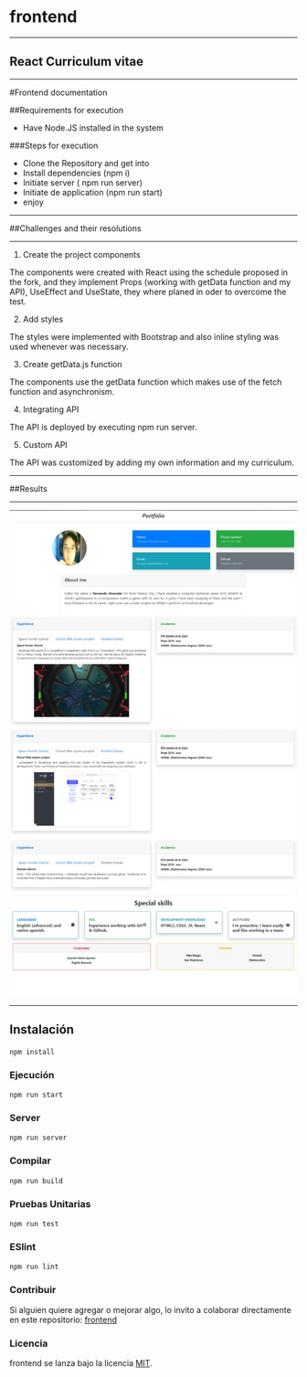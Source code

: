 # frontend

***
## React Curriculum vitae
***

#Frontend documentation


##Requirements for execution

- Have Node.JS installed in the system 

 ###Steps for execution
 
- Clone the Repository and get into
- Install dependencies (npm i)
- Initiate server ( npm run server)
- Initiate de application (npm run start)
- enjoy

***

##Challenges and their resolutions 

***

1. Create the project components

The components  were created with React using the schedule proposed in the fork, and they implement Props (working with getData function and my API), UseEffect and UseState, they where planed in oder to overcome the test.

2. Add styles

The styles were implemented with Bootstrap and also inline styling was used whenever was necessary.

3. Create getData.js function

The components use the getData function which makes use of the fetch function and asynchronism.

4. Integrating API

The API  is deployed by executing  npm run server.

5. Custom API

The API was customized by adding my own information and my curriculum.


***
##Results
***

![](./public/statics/images/Portafolio.jpeg)


***

## Instalación
```
npm install
```

### Ejecución
```
npm run start
```

### Server
```
npm run server
```

### Compilar
```
npm run build
```

### Pruebas Unitarias
```
npm run test
```

### ESlint
```
npm run lint
```


### Contribuir
Si alguien quiere agregar o mejorar algo, lo invito a colaborar directamente en este repositorio: [frontend](https://github.com/platzimaster/frontend/)

### Licencia
frontend se lanza bajo la licencia [MIT](https://opensource.org/licenses/MIT).
